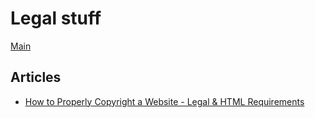 # Legal stuff

[Main](../README.md)

## Articles

- [How to Properly Copyright a Website - Legal & HTML Requirements](https://love2dev.com/blog/html-website-copyright/)
